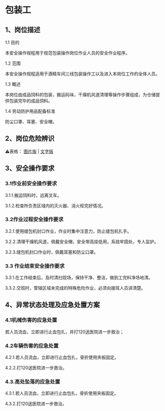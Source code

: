 # 包装工

## 1、岗位描述

1.1 目的

本安全操作规程用于规范包装操作岗位作业人员的安全作业程序。

1.2 范围

本安全操作规程适用于酒精车间三线包装操作工以及进入本岗位工作的全体人员。

1.3 概述

本岗位由成品饲料的包装，搬运码垛，干燥机风道清理等操作步骤组成，为仓储提供包装完毕的成品饲料。

1.4 劳动防护用品配备标准

防尘口罩、耳塞、安全帽。

## 2、岗位危险辨识

⚠️表格：
[图片版](../未分类/岗位危险辨识_图片版.md) | 
[文字版](../未分类/岗位危险辨识_文字版.md)

## 3、安全操作要求

### 3.1作业前安全操作要求

3.1.1.搬运饲料时，远离叉车。

3.1.2.检查所负责区域内的灭火器、消火栓完好情况。

### 3.2作业过程安全操作要求

3.2.1.使用缝包机封口作业，作业时集中注意力，防止缝包机扎手。

3.2.2.清理干燥机风道，佩戴安全帽，安全带高挂低用，系挂牢固处，专人监护。

3.2.3.缝包机封口作业时，佩戴耳塞和防尘口罩。

### 3.3 作业结束安全操作要求

3.3.1.在工作结束后，及时清扫现场，保持干净、整洁，做到工完料净场地清。

3.3.2.交班时，管辖区域未完成的特殊危险作业，必须向接班人员讲清楚。

## 4、异常状态处理及应急处置方案

### 4.1机械伤害的应急处置

若人员流血，立即进行止血包扎，并打120送医院进一步救治；

### 4.2车辆伤害的应急处置

4.2.1.若人员流血，立即进行止血包扎，骨折使用夹板固定。

4.2.2.打120送医院进一步救治。

### 4.3.高处坠落的应急处置

4.3.1.若人员流血，立即进行止血包扎，骨折使用夹板固定。

4.3.2.打120送医院进一步救治。